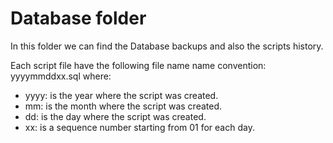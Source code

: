 # Database folder

In this folder we can find the Database backups and also the scripts history.

Each script file have the following file name name convention: yyyymmddxx.sql where:

 - yyyy: is the year where the script was created.
 - mm: is the month where the script was created.
 - dd: is the day where the script was created.
 - xx: is a sequence number starting from 01 for each day.